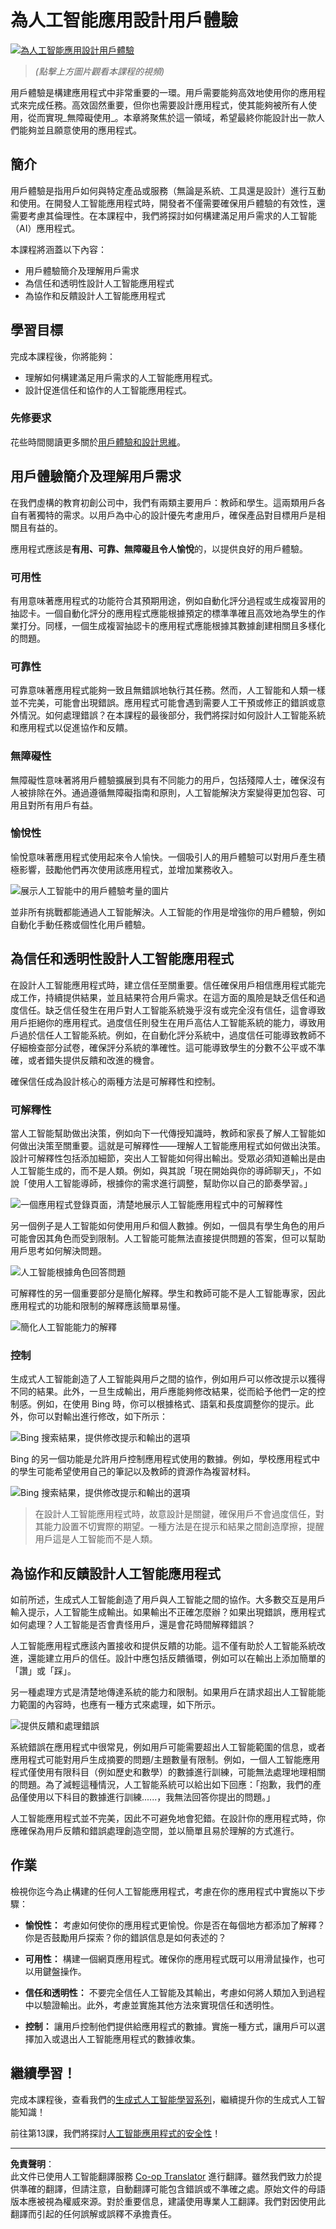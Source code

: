 <!--
CO_OP_TRANSLATOR_METADATA:
{
  "original_hash": "78bbeed50fd4dc9fdee931f5daf98cb3",
  "translation_date": "2025-10-17T23:31:09+00:00",
  "source_file": "12-designing-ux-for-ai-applications/README.md",
  "language_code": "hk"
}
-->
# 為人工智能應用設計用戶體驗

[![為人工智能應用設計用戶體驗](../../../translated_images/12-lesson-banner.c53c3c7c802e8f563953ce388f6a987ca493472c724d924b060be470951c53c8.hk.png)](https://youtu.be/VKbCejSICA8?si=MKj7GQYHfXRZyWW6)

> _(點擊上方圖片觀看本課程的視頻)_

用戶體驗是構建應用程式中非常重要的一環。用戶需要能夠高效地使用你的應用程式來完成任務。高效固然重要，但你也需要設計應用程式，使其能夠被所有人使用，從而實現_無障礙使用_。本章將聚焦於這一領域，希望最終你能設計出一款人們能夠並且願意使用的應用程式。

## 簡介

用戶體驗是指用戶如何與特定產品或服務（無論是系統、工具還是設計）進行互動和使用。在開發人工智能應用程式時，開發者不僅需要確保用戶體驗的有效性，還需要考慮其倫理性。在本課程中，我們將探討如何構建滿足用戶需求的人工智能（AI）應用程式。

本課程將涵蓋以下內容：

- 用戶體驗簡介及理解用戶需求
- 為信任和透明性設計人工智能應用程式
- 為協作和反饋設計人工智能應用程式

## 學習目標

完成本課程後，你將能夠：

- 理解如何構建滿足用戶需求的人工智能應用程式。
- 設計促進信任和協作的人工智能應用程式。

### 先修要求

花些時間閱讀更多關於[用戶體驗和設計思維](https://learn.microsoft.com/training/modules/ux-design?WT.mc_id=academic-105485-koreyst)。

## 用戶體驗簡介及理解用戶需求

在我們虛構的教育初創公司中，我們有兩類主要用戶：教師和學生。這兩類用戶各自有著獨特的需求。以用戶為中心的設計優先考慮用戶，確保產品對目標用戶是相關且有益的。

應用程式應該是**有用、可靠、無障礙且令人愉悅**的，以提供良好的用戶體驗。

### 可用性

有用意味著應用程式的功能符合其預期用途，例如自動化評分過程或生成複習用的抽認卡。一個自動化評分的應用程式應能根據預定的標準準確且高效地為學生的作業打分。同樣，一個生成複習抽認卡的應用程式應能根據其數據創建相關且多樣化的問題。

### 可靠性

可靠意味著應用程式能夠一致且無錯誤地執行其任務。然而，人工智能和人類一樣並不完美，可能會出現錯誤。應用程式可能會遇到需要人工干預或修正的錯誤或意外情況。如何處理錯誤？在本課程的最後部分，我們將探討如何設計人工智能系統和應用程式以促進協作和反饋。

### 無障礙性

無障礙性意味著將用戶體驗擴展到具有不同能力的用戶，包括殘障人士，確保沒有人被排除在外。通過遵循無障礙指南和原則，人工智能解決方案變得更加包容、可用且對所有用戶有益。

### 愉悅性

愉悅意味著應用程式使用起來令人愉快。一個吸引人的用戶體驗可以對用戶產生積極影響，鼓勵他們再次使用該應用程式，並增加業務收入。

![展示人工智能中的用戶體驗考量的圖片](../../../translated_images/uxinai.d5b4ed690f5cefff0c53ffcc01b480cdc1828402e1fdbc980490013a3c50935a.hk.png)

並非所有挑戰都能通過人工智能解決。人工智能的作用是增強你的用戶體驗，例如自動化手動任務或個性化用戶體驗。

## 為信任和透明性設計人工智能應用程式

在設計人工智能應用程式時，建立信任至關重要。信任確保用戶相信應用程式能完成工作，持續提供結果，並且結果符合用戶需求。在這方面的風險是缺乏信任和過度信任。缺乏信任發生在用戶對人工智能系統幾乎沒有或完全沒有信任，這會導致用戶拒絕你的應用程式。過度信任則發生在用戶高估人工智能系統的能力，導致用戶過於信任人工智能系統。例如，在自動化評分系統中，過度信任可能導致教師不仔細檢查部分試卷，確保評分系統的準確性。這可能導致學生的分數不公平或不準確，或者錯失提供反饋和改進的機會。

確保信任成為設計核心的兩種方法是可解釋性和控制。

### 可解釋性

當人工智能幫助做出決策，例如向下一代傳授知識時，教師和家長了解人工智能如何做出決策至關重要。這就是可解釋性——理解人工智能應用程式如何做出決策。設計可解釋性包括添加細節，突出人工智能如何得出輸出。受眾必須知道輸出是由人工智能生成的，而不是人類。例如，與其說「現在開始與你的導師聊天」，不如說「使用人工智能導師，根據你的需求進行調整，幫助你以自己的節奏學習。」

![一個應用程式登錄頁面，清楚地展示人工智能應用程式中的可解釋性](../../../translated_images/explanability-in-ai.134426a96b498fbfdc80c75ae0090aedc0fc97424ae0734fccf7fb00a59a20d9.hk.png)

另一個例子是人工智能如何使用用戶和個人數據。例如，一個具有學生角色的用戶可能會因其角色而受到限制。人工智能可能無法直接提供問題的答案，但可以幫助用戶思考如何解決問題。

![人工智能根據角色回答問題](../../../translated_images/solving-questions.b7dea1604de0cbd2e9c5fa00b1a68a0ed77178a035b94b9213196b9d125d0be8.hk.png)

可解釋性的另一個重要部分是簡化解釋。學生和教師可能不是人工智能專家，因此應用程式的功能和限制的解釋應該簡單易懂。

![簡化人工智能能力的解釋](../../../translated_images/simplified-explanations.4679508a406c3621fa22bad4673e717fbff02f8b8d58afcab8cb6f1aa893a82f.hk.png)

### 控制

生成式人工智能創造了人工智能與用戶之間的協作，例如用戶可以修改提示以獲得不同的結果。此外，一旦生成輸出，用戶應能夠修改結果，從而給予他們一定的控制感。例如，在使用 Bing 時，你可以根據格式、語氣和長度調整你的提示。此外，你可以對輸出進行修改，如下所示：

![Bing 搜索結果，提供修改提示和輸出的選項](../../../translated_images/bing1.293ae8527dbe2789b675c8591c9fb3cb1aa2ada75c2877f9aa9edc059f7a8b1c.hk.png)

Bing 的另一個功能是允許用戶控制應用程式使用的數據。例如，學校應用程式中的學生可能希望使用自己的筆記以及教師的資源作為複習材料。

![Bing 搜索結果，提供修改提示和輸出的選項](../../../translated_images/bing2.309f4845528a88c28c1c9739fb61d91fd993dc35ebe6fc92c66791fb04fceb4d.hk.png)

> 在設計人工智能應用程式時，故意設計是關鍵，確保用戶不會過度信任，對其能力設置不切實際的期望。一種方法是在提示和結果之間創造摩擦，提醒用戶這是人工智能而不是人類。

## 為協作和反饋設計人工智能應用程式

如前所述，生成式人工智能創造了用戶與人工智能之間的協作。大多數交互是用戶輸入提示，人工智能生成輸出。如果輸出不正確怎麼辦？如果出現錯誤，應用程式如何處理？人工智能是否會責怪用戶，還是會花時間解釋錯誤？

人工智能應用程式應該內置接收和提供反饋的功能。這不僅有助於人工智能系統改進，還能建立用戶的信任。設計中應包括反饋循環，例如可以在輸出上添加簡單的「讚」或「踩」。

另一種處理方式是清楚地傳達系統的能力和限制。如果用戶在請求超出人工智能能力範圍的內容時，也應有一種方式來處理，如下所示。

![提供反饋和處理錯誤](../../../translated_images/feedback-loops.7955c134429a94663443ad74d59044f8dc4ce354577f5b79b4bd2533f2cafc6f.hk.png)

系統錯誤在應用程式中很常見，例如用戶可能需要超出人工智能範圍的信息，或者應用程式可能對用戶生成摘要的問題/主題數量有限制。例如，一個人工智能應用程式僅使用有限科目（例如歷史和數學）的數據進行訓練，可能無法處理地理相關的問題。為了減輕這種情況，人工智能系統可以給出如下回應：「抱歉，我們的產品僅使用以下科目的數據進行訓練......，我無法回答你提出的問題。」

人工智能應用程式並不完美，因此不可避免地會犯錯。在設計你的應用程式時，你應確保為用戶反饋和錯誤處理創造空間，並以簡單且易於理解的方式進行。

## 作業

檢視你迄今為止構建的任何人工智能應用程式，考慮在你的應用程式中實施以下步驟：

- **愉悅性：** 考慮如何使你的應用程式更愉悅。你是否在每個地方都添加了解釋？你是否鼓勵用戶探索？你的錯誤信息是如何表述的？

- **可用性：** 構建一個網頁應用程式。確保你的應用程式既可以用滑鼠操作，也可以用鍵盤操作。

- **信任和透明性：** 不要完全信任人工智能及其輸出，考慮如何將人類加入到過程中以驗證輸出。此外，考慮並實施其他方法來實現信任和透明性。

- **控制：** 讓用戶控制他們提供給應用程式的數據。實施一種方式，讓用戶可以選擇加入或退出人工智能應用程式的數據收集。

<!-- ## [課後測驗](../../../12-designing-ux-for-ai-applications/quiz-url) -->

## 繼續學習！

完成本課程後，查看我們的[生成式人工智能學習系列](https://aka.ms/genai-collection?WT.mc_id=academic-105485-koreyst)，繼續提升你的生成式人工智能知識！

前往第13課，我們將探討[人工智能應用程式的安全性](../13-securing-ai-applications/README.md?WT.mc_id=academic-105485-koreyst)！

---

**免責聲明**：  
此文件已使用人工智能翻譯服務 [Co-op Translator](https://github.com/Azure/co-op-translator) 進行翻譯。雖然我們致力於提供準確的翻譯，但請注意，自動翻譯可能包含錯誤或不準確之處。原始文件的母語版本應被視為權威來源。對於重要信息，建議使用專業人工翻譯。我們對因使用此翻譯而引起的任何誤解或誤釋不承擔責任。